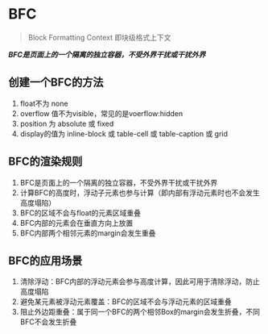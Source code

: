 # BFC

> Block Formatting Context 即块级格式上下文

***BFC是页面上的一个隔离的独立容器，不受外界干扰或干扰外界***

## 创建一个BFC的方法
1. float不为 none
2. overflow 值不为visible，常见的是voerflow:hidden
3. position 为 absolute 或 fixed
4. display的值为 inline-block 或 table-cell 或 table-caption 或 grid

## BFC的渲染规则
1. BFC是页面上的一个隔离的独立容器，不受外界干扰或干扰外界
2. 计算BFC的高度时，浮动子元素也参与计算（即内部有浮动元素时也不会发生高度塌陷）
3. BFC的区域不会与float的元素区域重叠
4. BFC内部的元素会在垂直方向上放置
5. BFC内部两个相邻元素的margin会发生重叠

## BFC的应用场景
1. 清除浮动：BFC内部的浮动元素会参与高度计算，因此可用于清除浮动，防止高度塌陷
2. 避免某元素被浮动元素覆盖：BFC的区域不会与浮动元素的区域重叠
3. 阻止外边距重叠：属于同一个BFC的两个相邻Box的margin会发生折叠，不同BFC不会发生折叠

